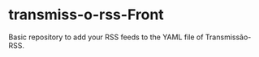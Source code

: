 # transmiss-o-rss-Front
Basic repository to add your RSS feeds to the YAML file of Transmissão-RSS.
